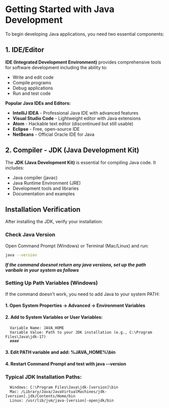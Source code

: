 # Getting Started with Java Development

To begin developing Java applications, you need two essential components:

## 1. IDE/Editor
**IDE (Integrated Development Environment)** provides comprehensive tools for software development including the ability to:
- Write and edit code
- Compile programs
- Debug applications
- Run and test code

**Popular Java IDEs and Editors:**
- **IntelliJ IDEA** - Professional Java IDE with advanced features
- **Visual Studio Code** - Lightweight editor with Java extensions
- **Atom** - Hackable text editor (discontinued but still usable)
- **Eclipse** - Free, open-source IDE
- **NetBeans** - Official Oracle IDE for Java

## 2. Compiler - JDK (Java Development Kit)
The **JDK (Java Development Kit)** is essential for compiling Java code. It includes:
- Java compiler (javac)
- Java Runtime Environment (JRE)
- Development tools and libraries
- Documentation and examples

## Installation Verification

After installing the JDK, verify your installation:

### Check Java Version
Open Command Prompt (Windows) or Terminal (Mac/Linux) and run:
```bash
java --version
```
***If the command doesnot return any java versions, set up the path varibale in your system as follows***

### Setting Up Path Variables (Windows)
If the command doesn't work, you need to add Java to your system PATH:

#### 1. Open System Properties → Advanced → Environment Variables
#### 2. Add to System Variables or User Variables:
      Variable Name: JAVA_HOME
      Variable Value: Path to your JDK installation (e.g., C:\Program Files\Java\jdk-17)
      ####
      
#### 3. Edit PATH variable and add: %JAVA_HOME%\bin
#### 4. Restart Command Prompt and test with java --version

### Typical JDK Installation Paths:
      Windows: C:\Program Files\Java\jdk-[version]\bin
      Mac: /Library/Java/JavaVirtualMachines/jdk-[version].jdk/Contents/Home/bin
      Linux: /usr/lib/jvm/java-[version]-openjdk/bin

